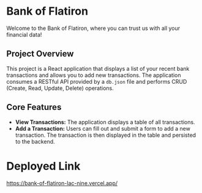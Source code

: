 # Bank of Flatiron

Welcome to the Bank of Flatiron, where you can trust us with all your financial data!

## Project Overview

This project is a React application that displays a list of your recent bank transactions and allows you to add new transactions. The application consumes a RESTful API provided by a `db.json` file and performs CRUD (Create, Read, Update, Delete) operations.

## Core Features

- **View Transactions:** The application displays a table of all transactions.
- **Add a Transaction:** Users can fill out and submit a form to add a new transaction. The transaction is then displayed in the table and persisted to the backend.

#  Deployed Link
https://bank-of-flatiron-lac-nine.vercel.app/
